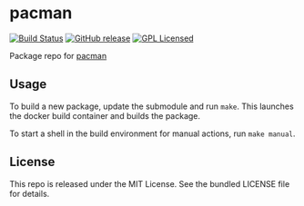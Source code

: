 pacman
==========

[![Build Status](https://img.shields.io/circleci/project/amylum/pacman/master.svg)](https://circleci.com/gh/amylum/pacman)
[![GitHub release](https://img.shields.io/github/release/amylum/pacman.svg)](https://github.com/amylum/pacman/releases)
[![GPL Licensed](http://img.shields.io/badge/license-GPL2+-green.svg)](https://tldrlegal.com/license/gnu-general-public-license-v2)

Package repo for [pacman](https://www.archlinux.org/pacman/)

## Usage

To build a new package, update the submodule and run `make`. This launches the docker build container and builds the package.

To start a shell in the build environment for manual actions, run `make manual`.

## License

This repo is released under the MIT License. See the bundled LICENSE file for details.

